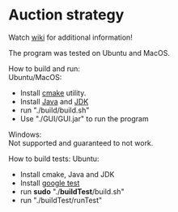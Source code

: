 # Auction strategy

Watch [wiki](https://github.com/123a6bcw/auctionstrategy/wiki) for additional information!

The program was tested on Ubuntu and MacOS.

How to build and run:  
Ubuntu/MacOS:  
* Install [cmake](https://cmake.org/download/) utility.
* Install [Java](https://www.java.com/ru/download/mac_download.jsp) and [JDK](https://www.oracle.com/technetwork/java/javase/downloads/index.html)
* run "./build/build.sh"    
* Use "./GUI/GUI.jar" to run the program  

Windows:  
Not supported and guaranteed to not work.  

How to build tests:
Ubuntu:
* Install cmake, Java and JDK
* Install [google test](https://github.com/google/googletest)
* run **sudo** "./**buildTest**/build.sh"
* run "./buildTest/runTest"
